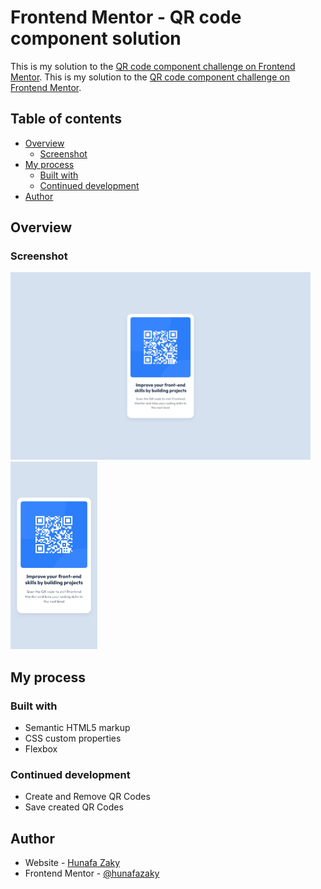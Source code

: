 # Frontend Mentor - QR code component solution

This is my solution to the [QR code component challenge on Frontend Mentor](https://www.frontendmentor.io/challenges/qr-code-component-iux_sIO_H).
This is my solution to the [QR code component challenge on Frontend Mentor](https://www.frontendmentor.io/challenges/qr-code-component-iux_sIO_H).

## Table of contents
- [Overview](#overview)
  - [Screenshot](#screenshot)
- [My process](#my-process)
  - [Built with](#built-with)
  - [Continued development](#continued-development)
- [Author](#author)

## Overview
### Screenshot
<img src="./assets/images/overview-desktop.jpeg" height="300" alt="Desktop preview"> <img src="./assets/images/overview-mobile.jpeg" height="300" alt="Mobile preview">

## My process
### Built with
- Semantic HTML5 markup
- CSS custom properties
- Flexbox
### Continued development
- Create and Remove QR Codes
- Save created QR Codes

## Author
- Website - [Hunafa Zaky](https://hunafazaky.github.io/)
- Frontend Mentor - [@hunafazaky](https://www.frontendmentor.io/profile/hunafazaky)
